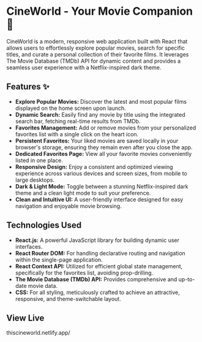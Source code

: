 # CineWorld - Your Movie Companion 🍿
CineWorld is a modern, responsive web application built with React that allows users to effortlessly explore popular movies, search for specific titles, and curate a personal collection of their favorite films. It leverages The Movie Database (TMDb) API for dynamic content and provides a seamless user experience with a Netflix-inspired dark theme.

## Features ✨
* **Explore Popular Movies:** Discover the latest and most popular films displayed on the home screen upon launch.
* **Dynamic Search:** Easily find any movie by title using the integrated search bar, fetching real-time results from TMDb.
* **Favorites Management:** Add or remove movies from your personalized favorites list with a single click on the heart icon.
* **Persistent Favorites:** Your liked movies are saved locally in your browser's storage, ensuring they remain even after you close the app.
* **Dedicated Favorites Page:** View all your favorite movies conveniently listed in one place.
* **Responsive Design:** Enjoy a consistent and optimized viewing experience across various devices and screen sizes, from mobile to large desktops.
* **Dark & Light Mode:** Toggle between a stunning Netflix-inspired dark theme and a clean light mode to suit your preference.
* **Clean and Intuitive UI:** A user-friendly interface designed for easy navigation and enjoyable movie browsing.

## Technologies Used 
* **React.js:** A powerful JavaScript library for building dynamic user interfaces.
* **React Router DOM:** For handling declarative routing and navigation within the single-page application.
* **React Context API:** Utilized for efficient global state management, specifically for the favorites list, avoiding prop-drilling.
* **The Movie Database (TMDb) API:** Provides comprehensive and up-to-date movie data.
* **CSS:** For all styling, meticulously crafted to achieve an attractive, responsive, and theme-switchable layout.

## View Live 
thiscineworld.netlify.app/
